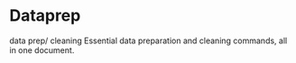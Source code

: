 # Dataprep
data prep/ cleaning
Essential data preparation and cleaning commands, all in one document.
